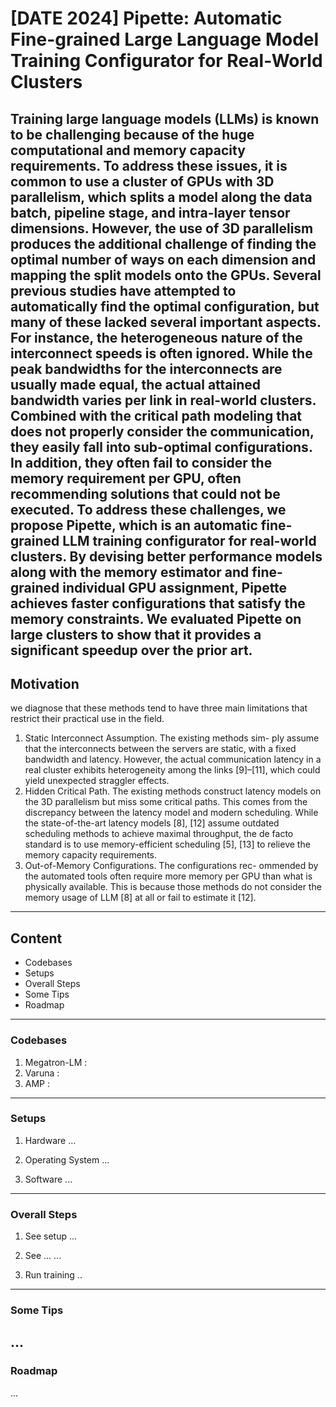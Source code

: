 # [DATE 2024] Pipette: Automatic Fine-grained Large Language Model Training Configurator for Real-World Clusters

Training large language models (LLMs) is known to be challenging because of the huge computational and memory capacity requirements. To address these issues, it is common to use a cluster of GPUs with 3D parallelism, which splits a model along the data batch, pipeline stage, and intra-layer tensor dimensions. However, the use of 3D parallelism produces the additional challenge of finding the optimal number of ways on each dimension and mapping the split models onto the GPUs. Several previous studies have attempted to automatically find the optimal configuration, but many of these lacked several important aspects. For instance, the heterogeneous nature of the interconnect speeds is often ignored. While the peak bandwidths for the interconnects are usually made equal, the actual attained bandwidth varies per link in real-world clusters. Combined with the critical path modeling that does not properly consider the communication, they easily fall into sub-optimal configurations. In addition, they often fail to consider the memory requirement per GPU, often recommending solutions that could not be executed. To address these challenges, we propose Pipette, which is an automatic fine-grained LLM training configurator for real-world clusters. By devising better performance models along with the memory estimator and fine-grained individual GPU assignment, Pipette achieves faster configurations that satisfy the memory constraints. We evaluated Pipette on large clusters to show that it provides a significant speedup over the prior art.
---
## Motivation
we diagnose that these methods tend to have three main limitations that restrict their practical use in the field.
1) Static Interconnect Assumption. The existing methods sim- ply assume that the interconnects between the servers are static, with a fixed bandwidth and latency. However, the actual communication latency in a real cluster exhibits heterogeneity among the links [9]–[11], which could yield unexpected straggler effects.
2) Hidden Critical Path. The existing methods construct latency models on the 3D parallelism but miss some critical paths. This comes from the discrepancy between the latency model and modern scheduling. While the state-of-the-art latency models [8], [12] assume outdated scheduling methods to achieve maximal throughput, the de facto standard is to use memory-efficient scheduling [5], [13] to relieve the memory capacity requirements.
3) Out-of-Memory Configurations. The configurations rec- ommended by the automated tools often require more memory per GPU than what is physically available. This is because those methods do not consider the memory usage of LLM [8] at all or fail to estimate it [12].
---
## Content
+ Codebases
+ Setups
+ Overall Steps
+ Some Tips
+ Roadmap
---
### Codebases

1. Megatron-LM :
2. Varuna :
3. AMP : 
---
### Setups

1. Hardware
...

2. Operating System
...

3. Software
...
---
### Overall Steps

1. See setup
...

2. See ...
...

3. Run training
..
---
### Some Tips
...
---
### Roadmap
...
